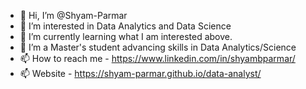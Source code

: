 - 👋 Hi, I’m @Shyam-Parmar
- 👀 I’m interested in Data Analytics and Data Science
- 🌱 I’m currently learning what I am interested above. 
- 💞️ I’m a Master's student advancing skills in Data Analytics/Science
- 📫 How to reach me - https://www.linkedin.com/in/shyambparmar/
- 📫 Website - https://shyam-parmar.github.io/data-analyst/

<!---
Shyam-Parmar/Shyam-Parmar is a ✨ special ✨ repository because its `README.md` (this file) appears on your GitHub profile.
You can click the Preview link to take a look at your changes.
--->
